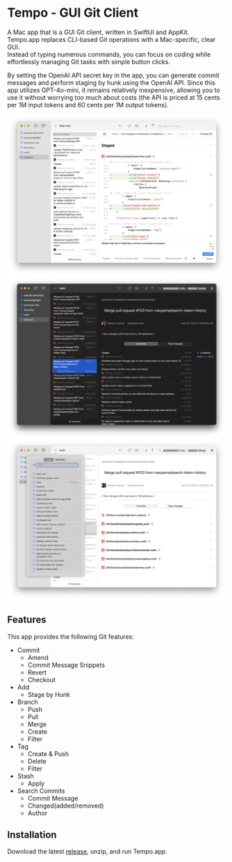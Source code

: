 # Tempo - GUI Git Client

A Mac app that is a GUI Git client, written in SwiftUI and AppKit.  
Tempo.app replaces CLI-based Git operations with a Mac-specific, clear GUI.  
Instead of typing numerous commands, you can focus on coding while effortlessly managing Git tasks with simple button clicks.

By setting the OpenAI API secret key in the app, you can generate commit messages and perform staging by hunk using the OpenAI API. Since this app utilizes GPT-4o-mini, it remains relatively inexpensive, allowing you to use it without worrying too much about costs (the API is priced at 15 cents per 1M input tokens and 60 cents per 1M output tokens).

![Screenshot](Screenshots/Screenshot.png)
![Screenshot](Screenshots/Screenshot2.png)
![Screenshot](Screenshots/Screenshot3.png)

## Features

This app provides the following Git features:
- Commit
    - Amend
    - Commit Message Snippets
    - Revert
    - Checkout
- Add
    - Stage by Hunk
- Branch
    - Push
    - Pull
    - Merge
    - Create
    - Filter
- Tag
    - Create & Push
    - Delete
    - Filter
- Stash
    - Apply
- Search Commits
    - Commit Message
    - Changed(added/removed)
    - Author

## Installation

Download the latest [release](https://github.com/maoyama/Tempo/releases), unzip, and run Tempo.app.

